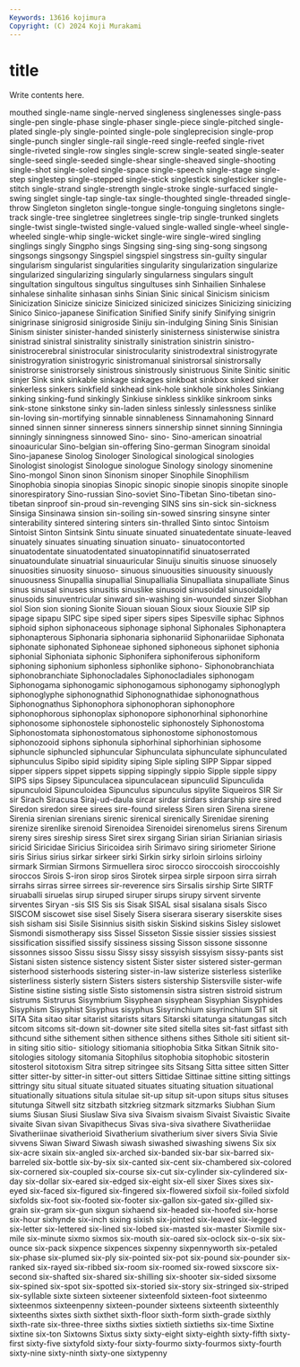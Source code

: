 ```yaml
---
Keywords: 13616 kojimura
Copyright: (C) 2024 Koji Murakami
---
```


# title

Write contents here.



mouthed single-name single-nerved singleness
singlenesses single-pass single-pen single-phase single-phaser single-piece single-pitched single-plated single-ply single-pointed
single-pole singleprecision single-prop single-punch singler single-rail single-reed single-reefed single-rivet single-riveted
single-row singles single-screw single-seated single-seater single-seed single-seeded single-shear single-sheaved single-shooting
single-shot single-soled single-space single-speech single-stage single-step singlestep single-stepped single-stick singlestick
singlesticker single-stitch single-strand single-strength single-stroke single-surfaced single-swing singlet single-tap single-tax
single-thoughted single-threaded single-throw Singleton singleton single-tongue single-tonguing singletons single-track single-tree
singletree singletrees single-trip single-trunked singlets single-twist single-twisted single-valued single-walled single-wheel
single-wheeled single-whip single-wicket single-wire single-wired singling singlings singly Singpho sings
Singsing sing-sing sing-song singsong singsongs singsongy Singspiel singspiel singstress sin-guilty
singular singularism singularist singularities singularity singularization singularize singularized singularizing singularly
singularness singulars singult singultation singultous singultus singultuses sinh Sinhailien Sinhalese
sinhalese sinhalite sinhasan sinhs Sinian Sinic sinical Sinicism sinicism Sinicization
Sinicize sinicize Sinicized sinicized sinicizes Sinicizing sinicizing Sinico Sinico-japanese Sinification
Sinified Sinify sinify Sinifying sinigrin sinigrinase sinigrosid sinigroside Siniju sin-indulging
Sining Sinis Sinisian Sinism sinister sinister-handed sinisterly sinisterness sinisterwise sinistra
sinistrad sinistral sinistrality sinistrally sinistration sinistrin sinistro- sinistrocerebral sinistrocular sinistrocularity
sinistrodextral sinistrogyrate sinistrogyration sinistrogyric sinistromanual sinistrorsal sinistrorsally sinistrorse sinistrorsely sinistrous
sinistrously sinistruous Sinite Sinitic sinitic sinjer Sink sink sinkable sinkage
sinkages sinkboat sinkbox sinked sinker sinkerless sinkers sinkfield sinkhead sink-hole
sinkhole sinkholes Sinkiang sinking sinking-fund sinkingly Sinkiuse sinkless sinklike sinkroom
sinks sink-stone sinkstone sinky sin-laden sinless sinlessly sinlessness sinlike sin-loving
sin-mortifying sinnable sinnableness Sinnamahoning Sinnard sinned sinnen sinner sinneress sinners
sinnership sinnet sinning Sinningia sinningly sinningness sinnowed Sino- sino- Sino-american
sinoatrial sinoauricular Sino-belgian sin-offering Sino-german Sinogram sinoidal Sino-japanese Sinolog Sinologer
Sinological sinological sinologies Sinologist sinologist Sinologue sinologue Sinology sinology sinomenine
Sino-mongol Sinon sinon Sinonism sinoper Sinophile Sinophilism Sinophobia sinopia sinopias
Sinopic sinopic sinopie sinopis sinopite sinople sinorespiratory Sino-russian Sino-soviet Sino-Tibetan
Sino-tibetan sino-tibetan sinproof sin-proud sin-revenging SINS sins sin-sick sin-sickness Sinsiga
Sinsinawa sinsion sin-soiling sin-sowed sinsring sinsyne sinter sinterability sintered sintering
sinters sin-thralled Sinto sintoc Sintoism Sintoist Sinton Sintsink Sintu sinuate
sinuated sinuatedentate sinuate-leaved sinuately sinuates sinuating sinuation sinuato- sinuatocontorted sinuatodentate
sinuatodentated sinuatopinnatifid sinuatoserrated sinuatoundulate sinuatrial sinuauricular Sinuiju sinuitis sinuose sinuosely
sinuosities sinuosity sinuoso- sinuous sinuousities sinuousity sinuously sinuousness Sinupallia sinupallial
Sinupallialia Sinupalliata sinupalliate Sinus sinus sinusal sinuses sinusitis sinuslike sinusoid
sinusoidal sinusoidally sinusoids sinuventricular sinward sin-washing sin-wounded sinzer Siobhan siol
Sion sion sioning Sionite Siouan siouan Sioux sioux Siouxie SIP
sip sipage sipapu SIPC sipe siped siper sipers sipes Sipesville
siphac Siphnos siphoid siphon siphonaceous siphonage siphonal Siphonales Siphonaptera siphonapterous
Siphonaria siphonaria siphonariid Siphonariidae Siphonata siphonate siphonated Siphoneae siphoned siphoneous
siphonet siphonia siphonial Siphoniata siphonic Siphonifera siphoniferous siphoniform siphoning siphonium
siphonless siphonlike siphono- Siphonobranchiata siphonobranchiate Siphonocladales Siphonocladiales siphonogam Siphonogama siphonogamic
siphonogamous siphonogamy siphonoglyph siphonoglyphe siphonognathid Siphonognathidae siphonognathous Siphonognathus Siphonophora siphonophoran
siphonophore siphonophorous siphonoplax siphonopore siphonorhinal siphonorhine siphonosome siphonostele siphonostelic siphonostely
Siphonostoma Siphonostomata siphonostomatous siphonostome siphonostomous siphonozooid siphons siphonula siphorhinal siphorhinian
siphosome siphuncle siphuncled siphuncular Siphunculata siphunculate siphunculated siphunculus Sipibo sipid
sipidity siping Siple sipling SIPP Sippar sipped sipper sippers sippet
sippets sipping sippingly sippio Sipple sipple sippy SIPS sips Sipsey
Sipunculacea sipunculacean sipunculid Sipunculida sipunculoid Sipunculoidea Sipunculus sipunculus sipylite Siqueiros
SIR Sir sir Sirach Siracusa Siraj-ud-daula sircar sirdar sirdars sirdarship
sire sired Siredon siredon siree sirees sire-found sireless Siren siren
Sirena sirene Sirenia sirenian sirenians sirenic sirenical sirenically Sirenidae sirening
sirenize sirenlike sirenoid Sirenoidea Sirenoidei sirenomelus sirens Sirenum sireny sires
sireship siress Siret sirex sirgang Sirian sirian Sirianian siriasis siricid
Siricidae Siricius Siricoidea sirih Sirimavo siring siriometer Sirione siris Sirius
sirius sirkar sirkeer sirki Sirkin sirky sirloin sirloins sirloiny sirmark
Sirmian Sirmons Sirmuellera siroc sirocco siroccoish siroccoishly siroccos Sirois S-iron
sirop siros Sirotek sirpea sirple sirpoon sirra sirrah sirrahs sirras
sirree sirrees sir-reverence sirs Sirsalis sirship Sirte SIRTF siruaballi siruelas
sirup siruped siruper sirups sirupy sirvent sirvente sirventes Siryan -sis
SIS Sis sis Sisak SISAL sisal sisalana sisals Sisco SISCOM
siscowet sise sisel Sisely Sisera siserara siserary siserskite sises sish
sisham sisi Sisile Sisinnius sisith siskin Siskind siskins Sisley sislowet
Sismondi sismotherapy siss Sissel Sisseton Sissie sissier sissies sissiest sissification
sissified sissify sissiness sissing Sisson sissone sissonne sissonnes sissoo Sissu
sissu Sissy sissy sissyish sissyism sissy-pants sist Sistani sisten sistence
sistency sistent Sister sister sistered sister-german sisterhood sisterhoods sistering sister-in-law
sisterize sisterless sisterlike sisterliness sisterly sistern Sisters sisters sistership Sistersville
sister-wife Sistine sistine sisting sistle Sisto sistomensin sistra sistren sistroid
sistrum sistrums Sistrurus Sisymbrium Sisyphean sisyphean Sisyphian Sisyphides Sisyphism Sisyphist
Sisyphus sisyphus Sisyrinchium sisyrinchium SIT sit SITA Sita sitao sitar
sitarist sitarists sitars Sitarski sitatunga sitatungas sitch sitcom sitcoms sit-down
sit-downer site sited sitella sites sit-fast sitfast sith sithcund sithe
sithement sithen sithence sithens sithes Sithole siti sitient sit-in siting
sitio sitio- sitiology sitiomania sitiophobia Sitka Sitkan Sitnik sito- sitologies
sitology sitomania Sitophilus sitophobia sitophobic sitosterin sitosterol sitotoxism Sitra sitrep
sitringee sits Sitsang Sitta sittee sitten Sitter sitter sitter-by sitter-in
sitter-out sitters Sittidae Sittinae sittine sitting sittings sittringy situ situal
situate situated situates situating situation situational situationally situations situla situlae
sit-up situp sit-upon situps situs situses situtunga Sitwell sitz sitzbath
sitzkrieg sitzmark sitzmarks Siubhan Sium siums Siusan Siusi Siuslaw Siva
siva Sivaism sivaism Sivaist Sivaistic Sivaite sivaite Sivan sivan Sivapithecus
Sivas siva-siva sivathere Sivatheriidae Sivatheriinae sivatherioid Sivatherium sivatherium siver sivers
Sivia Sivie sivvens Siwan Siward Siwash siwash siwashed siwashing siwens
Six six six-acre sixain six-angled six-arched six-banded six-bar six-barred six-barreled
six-bottle six-by-six six-canted six-cent six-chambered six-colored six-cornered six-coupled six-course six-cut
six-cylinder six-cylindered six-day six-dollar six-eared six-edged six-eight six-ell sixer Sixes
sixes six-eyed six-faced six-figured six-fingered six-flowered sixfoil six-foiled sixfold sixfolds
six-foot six-footed six-footer six-gallon six-gated six-gilled six-grain six-gram six-gun sixgun
sixhaend six-headed six-hoofed six-horse six-hour sixhynde six-inch sixing sixish six-jointed
six-leaved six-legged six-letter six-lettered six-lined six-lobed six-masted six-master Sixmile six-mile
six-minute sixmo sixmos six-mouth six-oared six-oclock six-o-six six-ounce six-pack sixpence
sixpences sixpenny sixpennyworth six-petaled six-phase six-plumed six-ply six-pointed six-pot six-pound
six-pounder six-ranked six-rayed six-ribbed six-room six-roomed six-rowed sixscore six-second six-shafted
six-shared six-shilling six-shooter six-sided sixsome six-spined six-spot six-spotted six-storied six-story
six-stringed six-striped six-syllable sixte sixteen sixteener sixteenfold sixteen-foot sixteenmo sixteenmos
sixteenpenny sixteen-pounder sixteens sixteenth sixteenthly sixteenths sixtes sixth sixthet sixth-floor
sixth-form sixth-grade sixthly sixth-rate six-three-three sixths sixties sixtieth sixtieths six-time
Sixtine sixtine six-ton Sixtowns Sixtus sixty sixty-eight sixty-eighth sixty-fifth sixty-first
sixty-five sixtyfold sixty-four sixty-fourmo sixty-fourmos sixty-fourth sixty-nine sixty-ninth sixty-one sixtypenny
